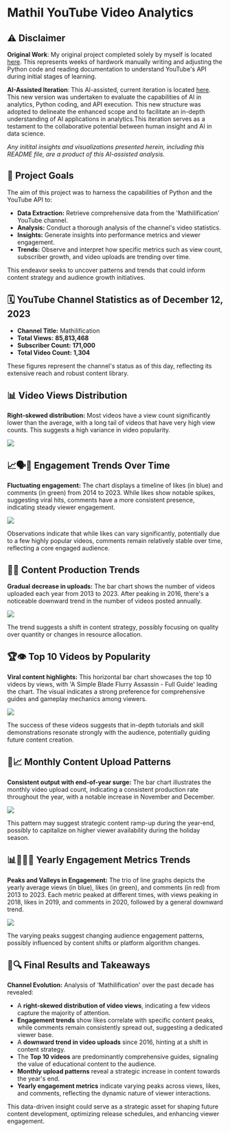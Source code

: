 # Mathil YouTube Video Analytics

## ⚠️ Disclaimer

**Original Work**: My original project completed solely by myself is located [here](https://github.com/josephhmltn/Mathil_YouTube_Video_Analytics/blob/main/Original%20notebook/Mathil%20Youtube.ipynb). This represents weeks of hardwork manually writing and adjusting the Python code and reading documentation to understand YouTube's API during initial stages of learning.

**AI-Assisted Iteration**: This AI-assisted, current iteration is located [here](https://github.com/josephhmltn/Mathil_YouTube_Video_Analytics/blob/main/0_Exploratory_Data_Analysis.ipynb). This new version was undertaken to evaluate the capabilities of AI in analytics, Python coding, and API execution. This new structure was adopted to delineate the enhanced scope and to facilitate an in-depth understanding of AI applications in analytics.This iteration serves as a testament to the collaborative potential between human insight and AI in data science.

*Any initital insights and visualizations presented herein, including this README file, are a product of this AI-assisted analysis.*

## 🎯 Project Goals

The aim of this project was to harness the capabilities of Python and the YouTube API to:

- **Data Extraction:** Retrieve comprehensive data from the 'Mathilification' YouTube channel.
- **Analysis:** Conduct a thorough analysis of the channel's video statistics.
- **Insights:** Generate insights into performance metrics and viewer engagement.
- **Trends:** Observe and interpret how specific metrics such as view count, subscriber growth, and video uploads are trending over time.

This endeavor seeks to uncover patterns and trends that could inform content strategy and audience growth initiatives.


## 🗓️ YouTube Channel Statistics as of December 12, 2023

- **Channel Title:** Mathilification
- **Total Views:** **85,813,468**
- **Subscriber Count:** **171,000**
- **Total Video Count:** **1,304**

These figures represent the channel's status as of this day, reflecting its extensive reach and robust content library.

## 📊 Video Views Distribution

**Right-skewed distribution:** Most videos have a view count significantly lower than the average, with a long tail of videos that have very high view counts. This suggests a high variance in video popularity.

![](images/views_dist.png)

## 📈🗣️💬 Engagement Trends Over Time

**Fluctuating engagement:** The chart displays a timeline of likes (in blue) and comments (in green) from 2014 to 2023. While likes show notable spikes, suggesting viral hits, comments have a more consistent presence, indicating steady viewer engagement.

![](images/likes_comments_over_time.png)

Observations indicate that while likes can vary significantly, potentially due to a few highly popular videos, comments remain relatively stable over time, reflecting a core engaged audience.

## 🎥📆 Content Production Trends

**Gradual decrease in uploads:** The bar chart shows the number of videos uploaded each year from 2013 to 2023. After peaking in 2016, there's a noticeable downward trend in the number of videos posted annually.

![](images/video_uploads_per_year.png)

The trend suggests a shift in content strategy, possibly focusing on quality over quantity or changes in resource allocation.

## 🏆👁️ Top 10 Videos by Popularity

**Viral content highlights:** This horizontal bar chart showcases the top 10 videos by views, with 'A Simple Blade Flurry Assassin - Full Guide' leading the chart. The visual indicates a strong preference for comprehensive guides and gameplay mechanics among viewers.

![](images/top_10_vids_by_views.png)

The success of these videos suggests that in-depth tutorials and skill demonstrations resonate strongly with the audience, potentially guiding future content creation.

## 📅📈 Monthly Content Upload Patterns

**Consistent output with end-of-year surge:** The bar chart illustrates the monthly video upload count, indicating a consistent production rate throughout the year, with a notable increase in November and December.

![](images/videos_uploaded_each_month.png)

This pattern may suggest strategic content ramp-up during the year-end, possibly to capitalize on higher viewer availability during the holiday season.

## 📊👀💖💬 Yearly Engagement Metrics Trends

**Peaks and Valleys in Engagement:** The trio of line graphs depicts the yearly average views (in blue), likes (in green), and comments (in red) from 2013 to 2023. Each metric peaked at different times, with views peaking in 2018, likes in 2019, and comments in 2020, followed by a general downward trend.

![](images/views_likes_comments_over_time.png)

The varying peaks suggest changing audience engagement patterns, possibly influenced by content shifts or platform algorithm changes.

## 🏁🔍 Final Results and Takeaways

**Channel Evolution:** Analysis of 'Mathilification' over the past decade has revealed:

- A **right-skewed distribution of video views**, indicating a few videos capture the majority of attention.
- **Engagement trends** show likes correlate with specific content peaks, while comments remain consistently spread out, suggesting a dedicated viewer base.
- A **downward trend in video uploads** since 2016, hinting at a shift in content strategy.
- The **Top 10 videos** are predominantly comprehensive guides, signaling the value of educational content to the audience.
- **Monthly upload patterns** reveal a strategic increase in content towards the year's end.
- **Yearly engagement metrics** indicate varying peaks across views, likes, and comments, reflecting the dynamic nature of viewer interactions.

This data-driven insight could serve as a strategic asset for shaping future content development, optimizing release schedules, and enhancing viewer engagement.
